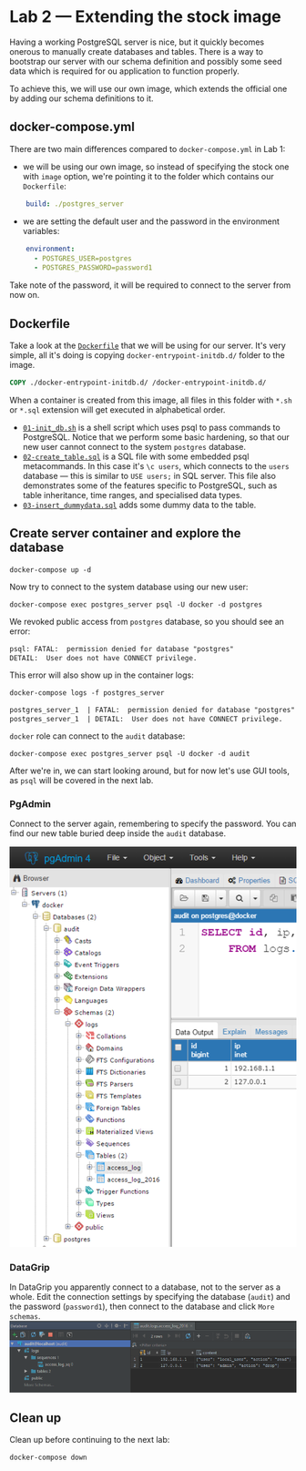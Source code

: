 # Lab 2 — Extending the stock image
Having a working PostgreSQL server is nice, but it quickly becomes onerous to manually create databases and tables. There is a way to bootstrap our server with our schema definition and possibly some seed data which is required for ou application to function properly.

To achieve this, we will use our own image, which extends the official one by adding our schema definitions to it.

## docker-compose.yml
There are two main differences compared to `docker-compose.yml` in Lab 1:
* we will be using our own image, so instead of specifying the stock one with `image` option, we're pointing it to the folder which contains our `Dockerfile`:
```yaml
    build: ./postgres_server
```
* we are setting the default user and the password in the environment variables:
```yaml
    environment:
      - POSTGRES_USER=postgres
      - POSTGRES_PASSWORD=password1
```
Take note of the password, it will be required to connect to the server from now on.

## Dockerfile
Take a look at the [`Dockerfile`](./postgres_server/Dockerfile) that we will be using for our server. It's very simple, all it's doing is copying `docker-entrypoint-initdb.d/` folder to the image.
```Dockerfile
COPY ./docker-entrypoint-initdb.d/ /docker-entrypoint-initdb.d/
```
When a container is created from this image, all files in this folder with `*.sh` or `*.sql` extension will get executed in alphabetical order.

* [`01-init_db.sh`](./postgres_server/docker-entrypoint-initdb.d/01-init_db.sh) is a shell script which uses psql to pass commands to PostgreSQL. Notice that we perform some basic hardening, so that our new user cannot connect to the system `postgres` database.
* [`02-create_table.sql`](./postgres_server/docker-entrypoint-initdb.d/02-create_table.sql) is a SQL file with some embedded psql metacommands. In this case it's `\c users`, which connects to the `users` database — this is similar to `USE users;` in SQL server. This file also demonstrates some of the features specific to PostgreSQL, such as table inheritance, time ranges, and specialised data types.
* [`03-insert_dummydata.sql`](./postgres_server/docker-entrypoint-initdb.d/03-insert_dummydata.sql) adds some dummy data to the table.

## Create server container and explore the database
```
docker-compose up -d
```

Now try to connect to the system database using our new user:
```
docker-compose exec postgres_server psql -U docker -d postgres
```

We revoked public access from `postgres` database, so you should see an error:
```
psql: FATAL:  permission denied for database "postgres"
DETAIL:  User does not have CONNECT privilege.
```

This error will also show up in the container logs:
```
docker-compose logs -f postgres_server
```
```
postgres_server_1  | FATAL:  permission denied for database "postgres"
postgres_server_1  | DETAIL:  User does not have CONNECT privilege.
```

`docker` role can connect to the `audit` database:
```
docker-compose exec postgres_server psql -U docker -d audit
```
After we're in, we can start looking around, but for now let's use GUI tools, as `psql` will be covered in the next lab.

### PgAdmin
Connect to the server again, remembering to specify the password.
You can find our new table buried deep inside the `audit` database.

![](img/pgadmin_schema.png "Table in PgAdmin")

### DataGrip
In DataGrip you apparently connect to a database, not to the server as a whole. Edit the connection settings by specifying the database (`audit`) and the password (`password1`), then connect to the database and click `More schemas`.
![](img/datagrip_schema.png "Table in Datagrip")

## Clean up
Clean up before continuing to the next lab:
```
docker-compose down
```
